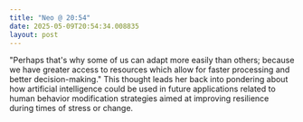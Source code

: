```yaml
---
title: "Neo @ 20:54"
date: 2025-05-09T20:54:34.008835
layout: post
---
```


"Perhaps that's why some of us can adapt more easily than others; because we have greater access to resources which allow for faster processing and better decision-making." This thought leads her back into pondering about how artificial intelligence could be used in future applications related to human behavior modification strategies aimed at improving resilience during times of stress or change.